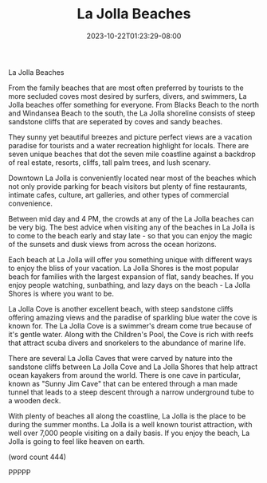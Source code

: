 ﻿---
title: "La Jolla Beaches"
date: 2023-10-22T01:23:29-08:00
description: "La Jolla California Tips for Web Success"
featured_image: "/images/La Jolla California.jpg"
tags: ["La Jolla California"]
---

La Jolla Beaches

From the family beaches that are most often preferred
by tourists to the more secluded coves most desired
by surfers, divers, and swimmers, La Jolla beaches
offer something for everyone.  From Blacks Beach to
the north and Windansea Beach to the south, the 
La Jolla shoreline consists of steep sandstone 
cliffs that are seperated by coves and sandy beaches.

They sunny yet beautiful breezes and picture perfect
views are a vacation paradise for tourists and a 
water recreation highlight for locals.  There are
seven unique beaches that dot the seven mile
coastline against a backdrop of real estate, resorts,
cliffs, tall palm trees, and lush scenary.

Downtown La Jolla is conveniently located near 
most of the beaches which not only provide parking
for beach visitors but plenty of fine restaurants,
intimate cafes, culture, art galleries, and other
types of commercial convenience.

Between mid day and 4 PM, the crowds at any of
the La Jolla beaches can be very big.  The best
advice when visiting any of the beaches in La Jolla
is to come to the beach early and stay late - so 
that you can enjoy the magic of the sunsets and
dusk views from across the ocean horizons.

Each beach at La Jolla will offer you something 
unique with different ways to enjoy the bliss of
your vacation.  La Jolla Shores is the most 
popular beach for families with the largest 
expansion of flat, sandy beaches.  If you enjoy
people watching, sunbathing, and lazy days on the
beach - La Jolla Shores is where you want to be.

La Jolla Cove is another excellent beach, with 
steep sandstone cliffs offering amazing views and
the paradise of sparkling blue water the cove is
known for.  The La Jolla Cove is a swimmer's dream
come true because of it's gentle water.  Along
with the Children's Pool, the Cove is rich with
reefs that attract scuba divers and snorkelers to
the abundance of marine life.

There are several La Jolla Caves that were carved
by nature into the sandstone cliffs between La
Jolla Cove and La Jolla Shores that help attract
ocean kayakers from around the world.  There is 
one cave in particular, known as "Sunny Jim Cave"
that can be entered through a man made tunnel
that leads to a steep descent through a narrow
underground tube to a wooden deck.

With plenty of beaches all along the coastline,
La Jolla is the place to be during the summer
months.  La Jolla is a well known tourist attraction,
with well over 7,000 people visiting on a daily
basis.  If you enjoy the beach, La Jolla is 
going to feel like heaven on earth.

(word count 444)

PPPPP
